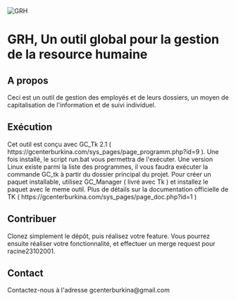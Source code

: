 ![GRH](https://firebasestorage.googleapis.com/v0/b/gc-website-1ea74.appspot.com/o/uploads%2Fprojects%2Fproject-5.jpg?alt=media&token=42155678-c020-4d63-9985-148608552cc9)

<h1>GRH, Un outil global pour la gestion de la resource humaine</h1>

<h2>A propos</h2>
    Ceci est un outil de gestion des employés et de leurs dossiers, un moyen de capitalisation de l'information et de suivi individuel.

<h2>Exécution</h2>
    Cet outil est conçu avec GC_Tk 2.1 ( https://gcenterburkina.com/sys_pages/page_programm.php?id=9 ). Une fois installé, le script run.bat vous permettra de l'exécuter. Une version Linux existe parmi la liste des programmes, il vous faudra exécuter la commande GC_tk à partir du dossier principal du projet.
    Pour créer un paquet installable, utilisez GC_Manager ( livré avec Tk ) et installez le paquet avec le meme outil.
    Plus de détails sur la documentation officielle de TK ( https://gcenterburkina.com/sys_pages/page_doc.php?id=1 )

<h2>Contribuer</h2>
    Clonez simplement le dépôt, puis réalisez votre feature. Vous pourrez ensuite réaliser votre fonctionnalité, et effectuer un merge request pour racine23102001.

<h2>Contact</h2>
    Contactez-nous à l'adresse gcenterburkina@gmail.com
